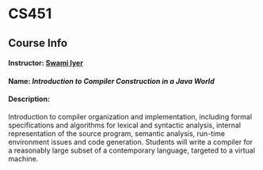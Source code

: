 # CS451

##  Course Info
#### Instructor: [Swami Iyer](https://swamiiyer.net/)
#### Name: *Introduction to Compiler Construction in a Java World*
#### Description:
Introduction to compiler organization and implementation, including formal specifications and algorithms for lexical and syntactic analysis, internal representation of the source program, semantic analysis, run-time environment issues and code generation. Students will write a compiler for a reasonably large subset of a contemporary language, targeted to a virtual machine.
